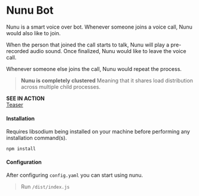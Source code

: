 # Nunu Bot
Nunu is a smart voice over bot.
Whenever someone joins a voice call, Nunu would also like to join.

When the person that joined the call starts to talk, Nunu will play a pre-recorded audio sound. Once finalized, Nunu would like to leave the voice call.

Whenever someone else joins the call, Nunu would repeat the process.

> **Nunu is completely clustered**
Meaning that it shares load distribution across multiple child processes.

**SEE IN ACTION**<br>
<a href="https://www.youtube.com/watch?v=nkHX2D4GjF0">Teaser</a>

#### Installation
Requires libsodium being installed on your machine before performing any installation command(s).

``npm install``

#### Configuration
After configuring ``config.yaml`` you can start using nunu.
> Run ``/dist/index.js``
